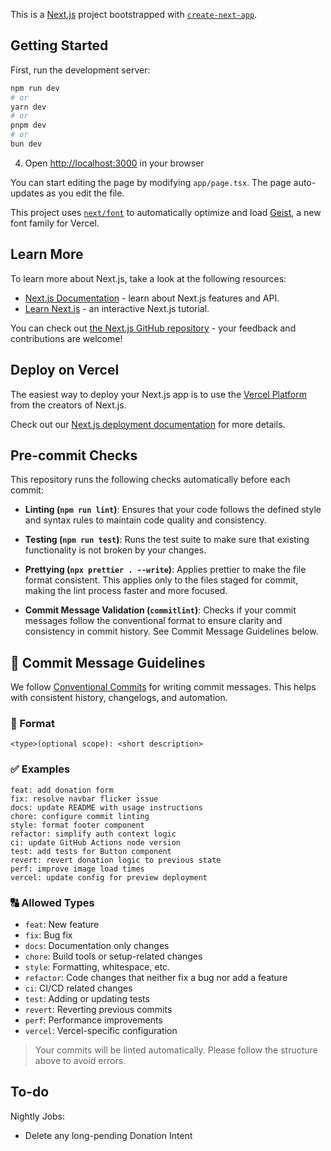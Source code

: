 This is a [Next.js](https://nextjs.org) project bootstrapped with [`create-next-app`](https://nextjs.org/docs/app/api-reference/cli/create-next-app).

## Getting Started

First, run the development server:

```bash
npm run dev
# or
yarn dev
# or
pnpm dev
# or
bun dev
```

4. Open [http://localhost:3000](http://localhost:3000) in your browser

You can start editing the page by modifying `app/page.tsx`. The page auto-updates as you edit the file.

This project uses [`next/font`](https://nextjs.org/docs/app/building-your-application/optimizing/fonts) to automatically optimize and load [Geist](https://vercel.com/font), a new font family for Vercel.

## Learn More

To learn more about Next.js, take a look at the following resources:

- [Next.js Documentation](https://nextjs.org/docs) - learn about Next.js features and API.
- [Learn Next.js](https://nextjs.org/learn) - an interactive Next.js tutorial.

You can check out [the Next.js GitHub repository](https://github.com/vercel/next.js) - your feedback and contributions are welcome!

## Deploy on Vercel

The easiest way to deploy your Next.js app is to use the [Vercel Platform](https://vercel.com/new?utm_medium=default-template&filter=next.js&utm_source=create-next-app&utm_campaign=create-next-app-readme) from the creators of Next.js.

Check out our [Next.js deployment documentation](https://nextjs.org/docs/app/building-your-application/deploying) for more details.

## Pre-commit Checks

This repository runs the following checks automatically before each commit:

- **Linting (`npm run lint`)**: Ensures that your code follows the defined style and syntax rules to maintain code quality and consistency.

- **Testing (`npm run test`)**: Runs the test suite to make sure that existing functionality is not broken by your changes.

- **Prettying (`npx prettier . --write`)**: Applies prettier to make the file format consistent. This applies only to the files staged for commit, making the lint process faster and more focused.

- **Commit Message Validation (`commitlint`)**: Checks if your commit messages follow the conventional format to ensure clarity and consistency in commit history. See Commit Message Guidelines below.

## 📝 Commit Message Guidelines

We follow [Conventional Commits](https://www.conventionalcommits.org/) for writing commit messages. This helps with consistent history, changelogs, and automation.

### 🔧 Format

```
<type>(optional scope): <short description>
```

### ✅ Examples

```
feat: add donation form
fix: resolve navbar flicker issue
docs: update README with usage instructions
chore: configure commit linting
style: format footer component
refactor: simplify auth context logic
ci: update GitHub Actions node version
test: add tests for Button component
revert: revert donation logic to previous state
perf: improve image load times
vercel: update config for preview deployment
```

### 🔠 Allowed Types

- `feat`: New feature
- `fix`: Bug fix
- `docs`: Documentation only changes
- `chore`: Build tools or setup-related changes
- `style`: Formatting, whitespace, etc.
- `refactor`: Code changes that neither fix a bug nor add a feature
- `ci`: CI/CD related changes
- `test`: Adding or updating tests
- `revert`: Reverting previous commits
- `perf`: Performance improvements
- `vercel`: Vercel-specific configuration

> Your commits will be linted automatically. Please follow the structure above to avoid errors.

## To-do

Nightly Jobs:

- Delete any long-pending Donation Intent
